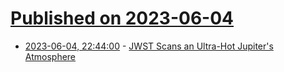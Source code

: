 # [Published on 2023-06-04](index.md)

* [2023-06-04, 22:44:00](https://soylentnews.org/article.pl?sid=23/06/04/0218247&from=rss) - [JWST Scans an Ultra-Hot Jupiter's Atmosphere](https://soylentnews.org/article.pl?sid=23/06/04/0218247&from=rss)
